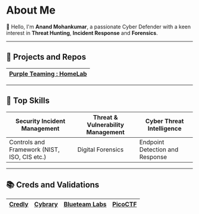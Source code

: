# About Me
👋 Hello, I'm **Аnand Мohankumar**, a passionate Cyber Defender with a keen interest in **Threat Hunting**, **Incident Response** and **Forensics**.

---
## 📑 Projects and Repos

[**Purple Teaming : HomeLab**](https://github.com/Anand-Mohankumar/Home-Lab)|
|----|

---
## 💎 Top Skills

|Security Incident Management|Threat & Vulnerability Management|Cyber Threat Intelligence|
|----|----|----|
|Controls and Framework (NIST, ISO, CIS etc.)|Digital Forensics|Endpoint Detection and Response|

---
## 📚 Creds and Validations

|[Credly](https://www.credly.com/users/anandmohankumar/badges)|[Cybrary](https://app.cybrary.it/profile/anand_mohankumar)|[Blueteam Labs](https://blueteamlabs.online/public/user/5060e497c8e972ecf70f74)|[PicoCTF](https://play.picoctf.org/users/am05)
|----|----|----|----|
